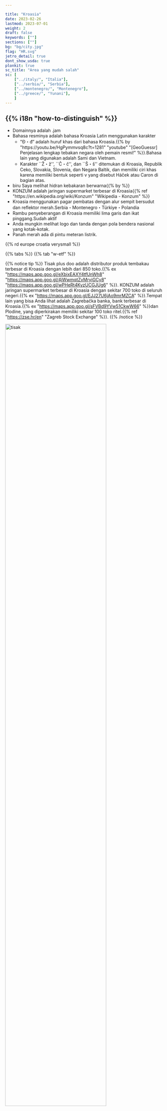 ```yaml
---

title: "Kroasia"
date: 2023-02-26
lastmod: 2023-07-01
weight: 2
draft: false
keywords: [""]
sections: [""]
bg: "bg/city.jpg"
flag: "HR.svg"
jetro_detail: true
dont_show_usda: true
plonkit: true
sc_title: "Area yang mudah salah"
sc: [
    ["../italy/", "Italia"],
    ["../serbia/", "Serbia"],
    ["../montenegro/", "Montenegro"],
    ["../greece/", "Yunani"],
    ]
---
```


<div class="main-desciption country-description">
    <h2 class="section-title">{{% i18n "how-to-distinguish" %}}</h2>
    <ul class="rule-list">
        <li>Domainnya adalah <span class="quiz">.jam</span></li>
        <li>Bahasa resminya adalah bahasa Kroasia <span class="quiz">Latin</span> menggunakan karakter
            <ul>
                <li>"<span class="quiz">Đ・đ</span>” adalah huruf khas dari bahasa Kroasia.{{% by "https://youtu.be/HgPymmvsq8c?t=1281" "youtube" "[GeoGuessr] Penjelasan lengkap tebakan negara oleh pemain resmi!" %}}.Bahasa lain yang digunakan adalah Sami dan Vietnam.</li>
                <li>Karakter ``Ž・ž'', ``Č・č'', dan ``Š・š'' ditemukan di Kroasia, Republik Ceko, Slovakia, Slovenia, dan Negara Baltik, dan memiliki ciri khas karena memiliki bentuk seperti v yang disebut Háček atau Caron di bagian atas.</li>
            </ul>
        </li>
        <li><span class="quiz">biru</span> Saya melihat hidran kebakaran berwarna{{% by %}}</li>
        <li><span class="quiz">KONZUM</span> adalah jaringan supermarket terbesar di Kroasia{{% ref "https://en.wikipedia.org/wiki/Konzum" "Wikipedia - Konzum" %}}</li>
        <li>Kroasia menggunakan pagar pembatas dengan alur sempit bersudut dan reflektor merah.<span class="quiz">Serbia</span>・<span class="quiz">Montenegro</span>・Türkiye・Polandia</li>
        <li>Rambu penyeberangan di Kroasia memiliki lima garis dan ikat pinggang.<span class="quiz">Sudah aktif</span></li>
        <li>Anda mungkin melihat logo dan tanda dengan pola bendera nasional yang kotak-kotak.</li>
        <li class="no-evidence">Panah merah ada di pintu meteran listrik.</li>
    </ul>
    {{% rd europe croatia verysmall %}}
</div>


{{% tabs %}}
{{% tab "w-etf" %}}


{{% notice tip %}}
<span class="quiz">Tisak plus doo</span> adalah distributor produk tembakau terbesar di Kroasia dengan lebih dari 850 toko.{{% ex "https://maps.app.goo.gl/eXbixEAXY4tfUnWh8" "https://maps.app.goo.gl/4jWwmqtZvMryjGCy8" "https://maps.app.goo.gl/wPHeRt4KyzUCGJUg6" %}}.
<span class="quiz">KONZUM</span> adalah jaringan supermarket terbesar di Kroasia dengan sekitar 700 toko di seluruh negeri.{{% ex "https://maps.app.goo.gl/EJJ27U6jAo9mrMZCA" %}}.Tempat lain yang bisa Anda lihat adalah Zagrebačka banka, bank terbesar di Kroasia.{{% ex "https://maps.app.goo.gl/sFVBd9YVw51CkwW66" %}}dan Plodine, yang diperkirakan memiliki sekitar 100 toko ritel.{{% ref "https://zse.hr/en" "Zagreb Stock Exchange" %}}.
{{% /notice %}}


<div class="googlemap-if no-margin">
<img src="./split_croatia_1.jpg" alt="tisak" width="80%">
<img src="./sanski_most5.jpg" alt="konzum" width="80%">
</div>

{{% notice tip %}}
Ada dua bentuk khas di pinggir jalan.<span class="quiz">biru</span> Ada hidran kebakaran berwarna{{% ex "https://maps.app.goo.gl/AMmHBiaDFtHiP4HH6" "https://maps.app.goo.gl/g2qqL7da2hxLLmpp8" "https://goo.gl/maps/eYjfXEc6J9LdLNzQ9" "https://goo.gl/maps/4bZdWCQskrcwxcjZ7" %}}{{% by %}}.
{{% /notice %}}
<div class="googlemap-if no-margin">
<a data-flickr-embed="true" href="https://www.flickr.com/photos/khianti/9721208374/" title="Fire Hydrant"><img src="https://live.staticflickr.com/5537/9721208374_cea45cc06b_w.jpg" width="400" height="300" alt="Fire Hydrant"/></a>
<a data-flickr-embed="true" href="https://www.flickr.com/photos/enjoythevieweu/19634605133/in/photolist-KnNTBE-j7kkQ7-fP2JyW-TjEWVE-5tA7Xm-2mVquNr-8oXmDw-5pRahN-2pu3vZ-5pLNcZ-vV3u3H-yKGD4-yKGUG-yKGC9-yKGCM-yKGBN-yKGUk-yKGTX-yKGVn-yKGV1-yKGTq-6tzUdb-2o3BeQt-J6WkYY-5pR6Hs-ecTwKC-27f3Ymt-2ht24qe-9kUEq9-iQJ4fU-5Ry88-xKKFq-xKL1p-xKKZS-xKCTp-xKKEJ-xKKFN-yKGST-xKKGP-yKGCz-pdE4E8-xKKZg-27YGGSy" title="Croatia fire hydrant"><img src="https://live.staticflickr.com/3830/19634605133_4666909443_w.jpg" width="400" height="267" alt="Croatia fire hydrant"/></a><script async src="//embedr.flickr.com/assets/client-code.js" charset="utf-8"></script>
</div>


{{% notice tip %}}
Hingga tahun 2016, pelat nomornya berwarna putih, sehingga banyak pelat nomor yang tidak memiliki garis biru.{{% ex "https://maps.app.goo.gl/4UrGHQ9JTgKQ3byCA" %}}.Saya merasa bingkainya terkadang terlihat agak merah, tetapi lebih sering terlihat putih pekat.Beberapa mobil memiliki stiker "HR" yang menunjukkan Kroasia.
{{% /notice %}}

<div class="googlemap-if no-margin">
<img src="./car-example.jpg" width="600px">
</div>

{{% lb 50 small %}}
![](car_plate_ogulin.jpg)

CC0</a>
{{% /lb %}}

{{% notice tip %}}
"<span class="quiz">Đ・đ</span>” adalah karakter khas bahasa Kroasia. Juga<b>Alur sempit bersudut dengan reflektor merah</b>Gunakan pagar pembatas <span class="quiz">Kroasia</span>・<span class="quiz">Serbia</span>・<span class="quiz">Montenegro</span>·Turkiye·<span class="quiz">Polandia</span>{{% by "https://www.plonkit.net/poland" "plonkit" %}}.
{{% /notice %}}

<div class="googlemap-if unclickable">
<img src="./autocesta_a5_hrvatska_003.jpg" width="600px">
</div>



{{% notice tip %}}
Orang-orang di penyeberangan pejalan kaki Kroasia mengenakan ikat pinggang.{{% ex "https://maps.app.goo.gl/DFqnqwPTuUpDzUmu6" "https://maps.app.goo.gl/5mTEP7ZJz6BHkYsQ7" %}}.Dari kiri <span class="quiz">Kroasia</span>・<span class="quiz">Latvia</span>・<span class="quiz">Hongaria</span>.Jika bentuk kakinya "ku" maka itu adalah Kroasia, dan jika bentuk kakinya "ha" maka itu adalah Hongaria.{{% goto "../portugal/" "Portugal" %}}atau{{% goto "../germany/" "Jerman" %}}Perhatikan bahwa dia juga memakai ikat pinggang.
{{% /notice %}}
<div class="googlemap-if unclickable">
<img src="../croatia/r/HR_road_sign_C02.svg" width="147px" style="margin:10px">
<img src="../baltic-state/latvia/r/Latvia_road_sign_535.svg" width="150px" style="margin:10px">
<img src="../hungary/r/Hungary_road_sign_E-038.svg" width="147px" style="margin:10px">
</div>

{{% notice tip %}}
Ada tanda pangkat kuning dan merah
{{% /notice %}}

{{% notice note %}}
Sebagai negara di mana tanda pangkat dengan warna serupa dapat ditemukan{{% goto "../san-marino/" "san marino" %}}atau{{% goto "../austria/" "Austria" %}}Ada
{{% /notice %}}
<div class="googlemap-if no-margin">
<img src="./road-example.png" width="95%">
<img src="./arrow.jpg" width="500px">
</div>

{{% notice tip %}}
Kroasia, negara yang terkait dengan Yugoslavia,{{% goto "../slovenia/" "Slovenia" %}}・{{% goto "../serbia/" "Serbia" %}}・{{% goto "../montenegro/" "Montenegro" %}}・Bosnia-Herzegovina memiliki banyak kesamaan dalam hal pagar pembatas dan papan nama.Papan nama berwarna kuning dan pagar pembatas bersudut adalah hal yang umum di negara-negara ini.
{{% /notice %}}
<div class="googlemap-if no-margin">
<img src="./tabla_na_ulasku_u_0.jpg" width="95%">
</div>

{{% notice tip %}}
Saya merasa panah merah sering tertulis di pintu meteran listrik.{{% ex "https://maps.app.goo.gl/WPiySja6gVUH2FVn6" "https://goo.gl/maps/Pg3Mp4mHMZPCboZ89" "https://goo.gl/maps/KwSMnjmejChxYidG7" "https://goo.gl/maps/9XZ7cu3oHN1ajyy58" "https://goo.gl/maps/z38EvsekK8QiSMs19" "https://goo.gl/maps/h6QDFvwjY4gWgKBL9" %}}.Terkadang juga ditempel pada tiang bola lampu.{{% ex "https://maps.app.goo.gl/5SuyvS2ggEwnKBgN6" %}}.{{% goto "../serbia/" "Serbia" %}}Tapi terkadang aku melihatnya{{% ex "https://maps.app.goo.gl/8JmiLusejAexJLCw8" %}}.
{{% /notice %}}
<div class="googlemap-if">
<img src="./danger.png" width="200px" style="margin:40px">
</div>

{{% notice tip %}}
Ada banyak rumah bata dibandingkan dengan negara-negara sekitarnya.{{% ex "https://maps.app.goo.gl/uFNNEbrfaxMg9XEt8" "https://maps.app.goo.gl/V1em4oWucgWKZRuA9" "https://maps.app.goo.gl/crgMLE8HgNJfZUy58" "https://maps.app.goo.gl/rAMsLuMhwDfsbZyX6" %}}.
{{% /notice %}}
<div class="googlemap-if">
<a data-flickr-embed="true" href="https://www.flickr.com/photos/m-squared_photos/29033245745/in/photolist-a22vNN-ci6hQS-8cjtwN-dFDZLn-f2YX4y-ci6hvU-H68Vfa-akHFCY-LArFMV-LeyYsv-oQu8G5-btvsnr-dsQ2EJ-QAqWHG-oQQP6H-LEabGJ-HX7QVc-9mJ3zJ-hxoAjr-kTGe2X-oopLaW-91VwbU-xCzQRR-8iWwVv-ywuHcu-pqUpSY-hdrm1B-aFbzAc-nFDv8S-hyMifV-j4Pg6P-b66LDa-FBXHsb-8n5s44-cRa8Zf-hyMhAZ-hydWxB-e2QXN-nryifX-qGhpfv-PAPfQo-JvYamG-JvZW9q-RWwz8A-JrjQEX-pPKRpy-h7rgB1-o8WPtb-brSvjc-fd9FUp" title="brick house"><img src="https://live.staticflickr.com/7522/29033245745_c63467fdec_c.jpg" width="90%" alt="brick house"/></a><script async src="//embedr.flickr.com/assets/client-code.js" charset="utf-8"></script>
</div>
{{% /tab %}}
{{% tab "w-road" %}}

{{% notice tip %}}
Ini memiliki tanda pangkat kuning dan merah.
{{% /notice %}}
<div class="googlemap-if">
<iframe src="https://www.google.com/maps/embed?pb=!4v1694314678924!6m8!1m7!1s8XipuyeQ6lop-HBkQEsGLw!2m2!1d45.47253516983014!2d18.91674277445001!3f193.25744698733536!4f-2.5463749573817154!5f1.5389236508821318" width="590" height="290" style="border:0;" allowfullscreen="" loading="lazy" referrerpolicy="no-referrer-when-downgrade"></iframe>
</div>
{{% /tab %}}
{{% tab "w-bollard" %}}
<div class="googlemap-if">
<iframe src="https://www.google.com/maps/embed?pb=!4v1681257980003!6m8!1m7!1sMsOMB1naVEv1czOvhAtJ3g!2m2!1d45.34458769417302!2d15.37503663079558!3f43.1214049711359!4f-20.64904948311542!5f3.325193203789971" width="295" height="295" style="border:0;" allowfullscreen="" loading="lazy" referrerpolicy="no-referrer-when-downgrade"></iframe>
<iframe src="https://www.google.com/maps/embed?pb=!4v1681258012669!6m8!1m7!1sqHxbw4HeMmgHJobzL91FrA!2m2!1d45.34482174447255!2d15.37483800339599!3f298.77476173043993!4f-23.468580312565678!5f3.325193203789971" width="295" height="295" style="border:0;" allowfullscreen="" loading="lazy" referrerpolicy="no-referrer-when-downgrade"></iframe>
</div>
{{% /tab %}}
{{% tab "🍄" %}}
<div class="googlemap-if">
<iframe src="https://www.google.com/maps/embed?pb=!4v1681258464332!6m8!1m7!1sAw8lcQqLTGYHVMAEKqb2Gw!2m2!1d45.30784246950383!2d18.42113629874204!3f34.46953077869004!4f-14.946028716990526!5f3.325193203789971" width="295" height="295" style="border:0;" allowfullscreen="" loading="lazy" referrerpolicy="no-referrer-when-downgrade"></iframe>
</div>
{{% /tab %}}
{{% /tabs %}}


<div class="main-desciption area-description">
    <h2 class="section-title">{{% i18n "narrow-down-the-area" %}}</h2>
    <ul class="rule-list">
        <li>Jika Anda berada di suatu kota, Anda mungkin dapat mengetahui wilayahnya dari kode area.Formatnya "0XX".
            <ul>
                <li>01x:{{% goto "https://goo.gl/maps/i3Nyem6V6EjqYRqh9" "Zagreb" map %}}, sulit ditemukan</li>
                <li>020: Dubrovnik, tidak ditemukan</li>
                <li>021:{{% goto "https://goo.gl/maps/CCt8pwdTgwfgWkqAA" "Split" map %}}</li>
                <li>023:{{% goto "https://goo.gl/maps/u7T7EiN1DYRfWziX9" "Zadar" map %}}</li>
                <li>051:{{% goto "https://goo.gl/maps/VZ8V5GAc5m7YsewKA" "Rijeka" map %}}</li>
            </ul>
        </li>
    </ul>
</div>

{{% tabs %}}
{{% tab "Kode wilayah" %}}
{{% notice note %}}
Saya rasa saya lebih sering melihat nama tempat dibandingkan saat berjalan-jalan di kota.
{{% /notice %}}
<div class="googlemap-if">
<p><div class="unclickable"><img src="areacode.png" /></div></p>
<p>sumber:<a href="https://web.archive.org/web/20110714164315/http://www.t-com.hr/privatni/telefon/pozivi/pozivni/medunarodni.asp">© T-Hrvatski Telekom - Promet Međunarodni</a></p>
</div>
{{% /tab %}}
{{% /tabs %}}


<div class="main-desciption area-description">
    <h2 class="section-title">{{% i18n "narrow-down-the-city" %}}</h2>
    <ul class="rule-list">
        <li>Ada banyak kebun anggur di daerah pedalaman yang datar, tetapi banyak juga kebun anggur di pulau Vis yang terpencil.</li>
    </ul>
</div>

{{% tabs %}}
{{% tab "Pulau Vis" %}}
{{% notice tip %}}
Industri utama di pulau ini adalah budidaya anggur.{{% ex "https://maps.app.goo.gl/SSWENqTiuXZhwL969" "https://maps.app.goo.gl/DqNBW2TBT3CkQvsN9" "https://maps.app.goo.gl/CDrhyrchMuPDJNdQ9" %}}Seperlima dari lahan pertanian di pulau ini adalah kebun anggur.
{{% /notice %}}
<img src="./vrbnicko_polje_1.jpg">
</div>
{{% /tab %}}
{{% /tabs %}}
